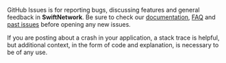 GitHub Issues is for reporting bugs, discussing features and general feedback in **SwiftNetwork**. Be sure to check our [documentation](http://cocoadocs.org/docsets/SwiftNetwork), [FAQ](https://github.com/ankitthakur/SwiftNetwork/wiki/FAQ) and [past issues](https://github.com/ankitthakur/SwiftNetwork/issues?state=closed) before opening any new issues.

If you are posting about a crash in your application, a stack trace is helpful, but additional context, in the form of code and explanation, is necessary to be of any use.
